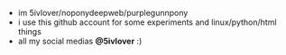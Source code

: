 - im 5ivlover/noponydeepweb/purplegunnpony
- i use this github account for some experiments and linux/python/html things
- all my social medias **@5ivlover** :)

<!---
noponydeepweb/noponydeepweb is a ✨ special ✨ repository because its `README.md` (this file) appears on your GitHub profile.
You can click the Preview link to take a look at your changes.
--->
